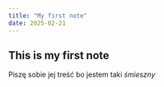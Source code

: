 ```yaml
---
title: "My first note"
date: 2025-02-21
---
```


## This is my first note

Piszę sobie jej treść bo jestem taki *śmieszny*
